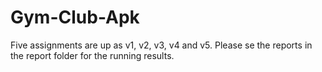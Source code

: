 # Gym-Club-Apk

Five assignments are up as v1, v2, v3, v4 and v5.
Please se the reports in the report folder for the running results.
